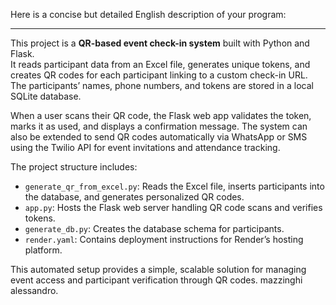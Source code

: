 Here is a concise but detailed English description of your program:

***

This project is a **QR-based event check-in system** built with Python and Flask.  
It reads participant data from an Excel file, generates unique tokens, and creates QR codes for each participant linking to a custom check-in URL. The participants’ names, phone numbers, and tokens are stored in a local SQLite database.  

When a user scans their QR code, the Flask web app validates the token, marks it as used, and displays a confirmation message. The system can also be extended to send QR codes automatically via WhatsApp or SMS using the Twilio API for event invitations and attendance tracking.  

The project structure includes:
- `generate_qr_from_excel.py`: Reads the Excel file, inserts participants into the database, and generates personalized QR codes.  
- `app.py`: Hosts the Flask web server handling QR code scans and verifies tokens.  
- `generate_db.py`: Creates the database schema for participants.  
- `render.yaml`: Contains deployment instructions for Render’s hosting platform.  

This automated setup provides a simple, scalable solution for managing event access and participant verification through QR codes.
mazzinghi alessandro.
